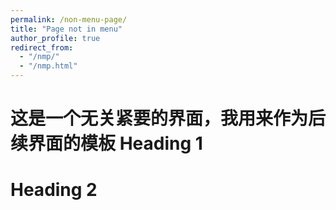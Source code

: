 ```yaml
---
permalink: /non-menu-page/
title: "Page not in menu"
author_profile: true
redirect_from: 
  - "/nmp/"
  - "/nmp.html"
---
```


这是一个无关紧要的界面，我用来作为后续界面的模板
Heading 1
======

Heading 2
======
